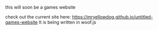 this will soon be a games website

check out the current site here:
https://mryellowdog.github.io/untitled-games-website
It is being written in woof.js
